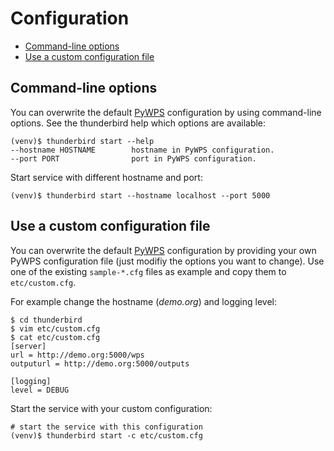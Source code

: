 # Configuration

- [Command-line options](#command-line-options)
- [Use a custom configuration file](#use-a-custom-configuration-file)

## Command-line options
You can overwrite the default [PyWPS](http://pywps.org/) configuration by using command-line options.
See the thunderbird help which options are available:
```
(venv)$ thunderbird start --help
--hostname HOSTNAME        hostname in PyWPS configuration.
--port PORT                port in PyWPS configuration.
```
Start service with different hostname and port:
```
(venv)$ thunderbird start --hostname localhost --port 5000
```

## Use a custom configuration file
You can overwrite the default [PyWPS](http://pywps.org/) configuration by providing your own PyWPS configuration file (just modifiy the options you want to change). Use one of the existing `sample-*.cfg` files as example and copy them to `etc/custom.cfg`.

For example change the hostname (*demo.org*) and logging level:
```
$ cd thunderbird
$ vim etc/custom.cfg
$ cat etc/custom.cfg
[server]
url = http://demo.org:5000/wps
outputurl = http://demo.org:5000/outputs

[logging]
level = DEBUG
```
Start the service with your custom configuration:
```
# start the service with this configuration
(venv)$ thunderbird start -c etc/custom.cfg
```
